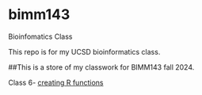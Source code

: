 # bimm143
Bioinfomatics Class



This repo is for my UCSD bioinformatics class. 

##This is a store of my classwork for BIMM143 fall 2024.



Class 6- [creating R functions](https://github.com/Atzhu/bimm143/blob/main/class06/class06.Rmd)
